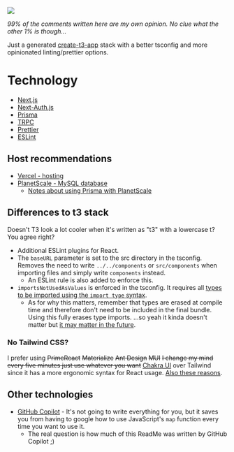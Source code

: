 ![](https://img.shields.io/badge/Among_Us-ඞ-red)

*99% of the comments written here are my own opinion. No clue what the other 1%
is though...*

Just a generated [create-t3-app](https://create.t3.gg/) stack with a better tsconfig and more opinionated linting/prettier
options.

# Technology

- [Next.js](https://nextjs.org/)
- [Next-Auth.js](https://next-auth.js.org)
- [Prisma](https://prisma.io)
- [TRPC](https://trpc.io)
- [Prettier](https://prettier.io)
- [ESLint](https://eslint.org)

## Host recommendations

- [Vercel - hosting](https://vercel.com)
- [PlanetScale - MySQL database](https://planetscale.com)
    - [Notes about using Prisma with PlanetScale](https://www.prisma.io/docs/guides/database/using-prisma-with-planetscale#differences-to-consider)

## Differences to t3 stack

Doesn't T3 look a lot cooler when it's written as "t3" with a lowercase t? You
agree right?

- Additional ESLint plugins for React.
- The `baseURL` parameter is set to the src directory in the tsconfig. Removes the need to write `../../components` or `src/components` when importing files and simply write `components` instead.
  - An ESLint rule is also added to enforce this.
- `importsNotUsedAsValues` is enforced in the tsconfig. It requires all [types to be imported using the `import type` syntax](https://www.typescriptlang.org/docs/handbook/release-notes/typescript-3-8.html#type-only-imports-and-export).
  - As for why this matters, remember that types are erased at compile time and
    therefore don't need to be included in the final bundle. Using this fully erases type imports. ...so yeah it kinda doesn't matter but [it may matter in the future](https://stackoverflow.com/a/64243357/14880246).

### No Tailwind CSS?

I prefer using ~~PrimeReact~~ ~~Materialize~~ ~~Ant Design~~ ~~MUI~~ ~~I change my mind every five minutes just use whatever you want~~ [Chakra UI](https://chakra-ui.com) over Tailwind since it has a more ergonomic syntax for React usage. [Also these reasons](https://chakra-ui.com/getting-started/comparison#how-is-chakra-different-from-tailwind-css).

## Other technologies

- [GitHub Copilot](https://github.com/features/copilot) - It's not going to write everything for you, but it saves you from having to google how to use JavaScript's `map` function every time you want to use it.
  - The real question is how much of this ReadMe was written by GitHub Copilot ;)
